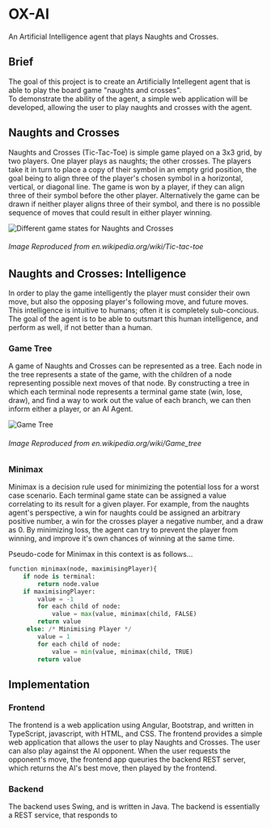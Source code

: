 # OX-AI
An Artificial Intelligence agent that plays Naughts and Crosses.  
  
  
  
## Brief
The goal of this project is to create an Artificially Intellegent agent that is able to play the board game "naughts and crosses".  
To demonstrate the ability of the agent, a simple web application will be developed, allowing the user to play naughts and crosses with the agent.  
  
## Naughts and Crosses  
Naughts and Crosses (Tic-Tac-Toe) is simple game played on a 3x3 grid, by two players. One player plays as naughts; the other crosses. The players take it in turn to place a copy of their symbol in an empty grid position, the goal being to align three of the player's chosen symbol in a horizontal, vertical, or diagonal line. The game is won by a player, if they can align three of their symbol before the other player. Alternatively the game can be drawn if neither player aligns three of their symbol, and there is no possible sequence of moves that could result in either player winning.  

![Different game states for Naughts and Crosses](https://upload.wikimedia.org/wikipedia/commons/thumb/1/1b/Tic-tac-toe-game-1.svg/1920px-Tic-tac-toe-game-1.svg.png)
###### Image Reproduced from en.wikipedia.org/wiki/Tic-tac-toe  


## Naughts and Crosses: Intelligence  
In order to play the game intelligently the player must consider their own move, but also the opposing player's following move, and future moves. This intelligence is intuitive to humans; often it is completely sub-concious. The goal of the agent is to be able to outsmart this human intelligence, and perform as well, if not better than a human. 

### Game Tree
A game of Naughts and Crosses can be represented as a tree. Each node in the tree represents a state of the game, with the children of a node representing possible next moves of that node. By constructing a tree in which each terminal node represents a terminal game state (win, lose, draw), and find a way to work out the value of each branch, we can then inform either a player, or an AI Agent.

![Game Tree](https://upload.wikimedia.org/wikipedia/commons/thumb/d/da/Tic-tac-toe-game-tree.svg/1920px-Tic-tac-toe-game-tree.svg.png)
###### Image Reproduced from en.wikipedia.org/wiki/Game_tree

### Minimax
Minimax is a decision rule used for minimizing the potential loss for a worst case scenario. Each terminal game state can be assigned a value correlating to its result for a given player. For example, from the naughts agent's perspective, a win for naughts could be assigned an arbitrary positive number, a win for the crosses player a negative number, and a draw as 0. By minimizing loss, the agent can try to prevent the player from winning, and improve it's own chances of winning at the same time.  

Pseudo-code for Minimax in this context is as follows...
```python
function minimax(node, maximisingPlayer){
    if node is terminal:
        return node.value
    if maximisingPlayer:
        value = -1
        for each child of node:
            value = max(value, minimax(child, FALSE)
        return value
     else: /* Minimising Player */
        value = 1
        for each child of node:
            value = min(value, minimax(child, TRUE)
        return value
```

## Implementation
### Frontend
The frontend is a web application using Angular, Bootstrap, and written in TypeScript, javascript, with HTML, and CSS.
The frontend provides a simple web application that allows the user to play Naughts and Crosses. The user can also play against the AI opponent.
When the user requests the opponent's move, the frontend app queuries the backend REST server, which returns the AI's best move, then played by the frontend.

### Backend
The backend uses Swing, and is written in Java.
The backend is essentially a REST service, that responds to 
            
